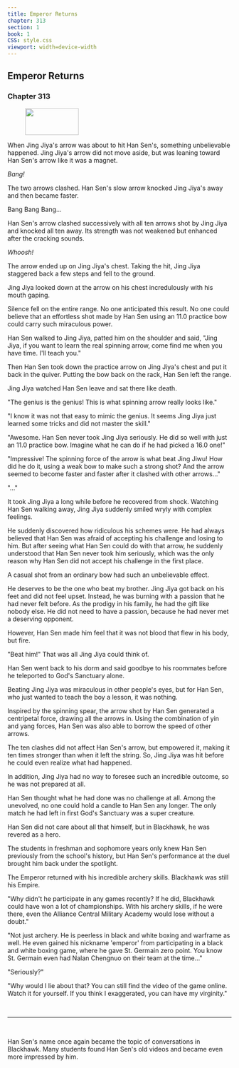 ```yaml
---
title: Emperor Returns
chapter: 313
section: 1
book: 1
CSS: style.css
viewport: width=device-width
---
```


## Emperor Returns

### Chapter 313

<figure>
	<img src="../Images/gem.gif" alt="" id="gem" width="120" height="60" />
</figure>

When Jing Jiya's arrow was about to hit Han Sen's, something unbelievable happened. Jing Jiya's arrow did not move aside, but was leaning toward Han Sen's arrow like it was a magnet.

*Bang!*

The two arrows clashed. Han Sen's slow arrow knocked Jing Jiya's away and then became faster.

Bang Bang Bang…

Han Sen's arrow clashed successively with all ten arrows shot by Jing Jiya and knocked all ten away. Its strength was not weakened but enhanced after the cracking sounds.

*Whoosh!*

The arrow ended up on Jing Jiya's chest. Taking the hit, Jing Jiya staggered back a few steps and fell to the ground.

Jing Jiya looked down at the arrow on his chest incredulously with his mouth gaping.

Silence fell on the entire range. No one anticipated this result. No one could believe that an effortless shot made by Han Sen using an 11.0 practice bow could carry such miraculous power.

Han Sen walked to Jing Jiya, patted him on the shoulder and said, "Jing Jiya, if you want to learn the real spinning arrow, come find me when you have time. I'll teach you."

Then Han Sen took down the practice arrow on Jing Jiya's chest and put it back in the quiver. Putting the bow back on the rack, Han Sen left the range.

Jing Jiya watched Han Sen leave and sat there like death.

"The genius is the genius! This is what spinning arrow really looks like."

"I know it was not that easy to mimic the genius. It seems Jing Jiya just learned some tricks and did not master the skill."

"Awesome. Han Sen never took Jing Jiya seriously. He did so well with just an 11.0 practice bow. Imagine what he can do if he had picked a 16.0 one!"

"Impressive! The spinning force of the arrow is what beat Jing Jiwu! How did he do it, using a weak bow to make such a strong shot? And the arrow seemed to become faster and faster after it clashed with other arrows…"

"…"

It took Jing Jiya a long while before he recovered from shock. Watching Han Sen walking away, Jing Jiya suddenly smiled wryly with complex feelings.

He suddenly discovered how ridiculous his schemes were. He had always believed that Han Sen was afraid of accepting his challenge and losing to him. But after seeing what Han Sen could do with that arrow, he suddenly understood that Han Sen never took him seriously, which was the only reason why Han Sen did not accept his challenge in the first place.

A casual shot from an ordinary bow had such an unbelievable effect.

He deserves to be the one who beat my brother. Jing Jiya got back on his feet and did not feel upset. Instead, he was burning with a passion that he had never felt before. As the prodigy in his family, he had the gift like nobody else. He did not need to have a passion, because he had never met a deserving opponent.

However, Han Sen made him feel that it was not blood that flew in his body, but fire.

"Beat him!" That was all Jing Jiya could think of.

Han Sen went back to his dorm and said goodbye to his roommates before he teleported to God's Sanctuary alone.

Beating Jing Jiya was miraculous in other people's eyes, but for Han Sen, who just wanted to teach the boy a lesson, it was nothing.

Inspired by the spinning spear, the arrow shot by Han Sen generated a centripetal force, drawing all the arrows in. Using the combination of yin and yang forces, Han Sen was also able to borrow the speed of other arrows.

The ten clashes did not affect Han Sen's arrow, but empowered it, making it ten times stronger than when it left the string. So, Jing Jiya was hit before he could even realize what had happened.

In addition, Jing Jiya had no way to foresee such an incredible outcome, so he was not prepared at all.

Han Sen thought what he had done was no challenge at all. Among the unevolved, no one could hold a candle to Han Sen any longer. The only match he had left in first God's Sanctuary was a super creature.

Han Sen did not care about all that himself, but in Blackhawk, he was revered as a hero.

The students in freshman and sophomore years only knew Han Sen previously from the school's history, but Han Sen's performance at the duel brought him back under the spotlight.

The Emperor returned with his incredible archery skills. Blackhawk was still his Empire.

"Why didn't he participate in any games recently? If he did, Blackhawk could have won a lot of championships. With his archery skills, if he were there, even the Alliance Central Military Academy would lose without a doubt."

"Not just archery. He is peerless in black and white boxing and warframe as well. He even gained his nickname 'emperor' from participating in a black and white boxing game, where he gave St. Germain zero point. You know St. Germain even had Nalan Chengnuo on their team at the time…"

"Seriously?"

"Why would I lie about that? You can still find the video of the game online. Watch it for yourself. If you think I exaggerated, you can have my virginity."

<br>

*****

<br>

Han Sen's name once again became the topic of conversations in Blackhawk. Many students found Han Sen's old videos and became even more impressed by him.
